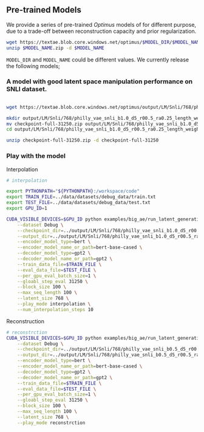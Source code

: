 

## Pre-trained Models
We provide a series of pre-trained *Optimus* models of for different purpose, due to a trade-off between reconstruction capacity and prior regularization.

```bash
wget https://textae.blob.core.windows.net/optimus/$MODEL_DIR/$MODEL_NAME.zip
unzip $MODEL_NAME.zip -d $MODEL_NAME
```
`MODEL_DIR` and `MODEL_NAME` could be different values. We currently release the following models;

### A model with good latent space manipulation performance on SNLI dataset. 
```bash

wget https://textae.blob.core.windows.net/optimus/output/LM/Snli/768/philly_vae_snli_b1.0_d5_r00.5_ra0.25_length_weighted/checkpoint-full-31250.zip

mkdir output/LM/Snli/768/philly_vae_snli_b1.0_d5_r00.5_ra0.25_length_weighted
mv checkpoint-full-31250.zip output/LM/Snli/768/philly_vae_snli_b1.0_d5_r00.5_ra0.25_length_weighted
cd output/LM/Snli/768/philly_vae_snli_b1.0_d5_r00.5_ra0.25_length_weighted

unzip checkpoint-full-31250.zip -d checkpoint-full-31250
```

### Play with the model

Interpolation

```bash
# interpolation

export PYTHONPATH="${PYTHONPATH}:/workspace/code"
export TRAIN_FILE=../data/datasets/debug_data/train.txt
export TEST_FILE=../data/datasets/debug_data/test.txt
export GPU_ID=1

CUDA_VISIBLE_DEVICES=$GPU_ID python examples/big_ae/run_latent_generation.py \
    --dataset Debug \
    --checkpoint_dir=../output/LM/Snli/768/philly_vae_snli_b1.0_d5_r00.5_ra0.25_length_weighted \
    --output_dir=../output/LM/Snli/768/philly_vae_snli_b1.0_d5_r00.5_ra0.25_length_weighted \
    --encoder_model_type=bert \
    --encoder_model_name_or_path=bert-base-cased \
    --decoder_model_type=gpt2 \
    --decoder_model_name_or_path=gpt2 \
    --train_data_file=$TRAIN_FILE \
    --eval_data_file=$TEST_FILE \
    --per_gpu_eval_batch_size=1 \
    --gloabl_step_eval 31250 \
    --block_size 100 \
    --max_seq_length 100 \
    --latent_size 768 \
    --play_mode interpolation \
    --num_interpolation_steps 10

```


Reconstruction
 
```bash
# reconstrction
CUDA_VISIBLE_DEVICES=$GPU_ID python examples/big_ae/run_latent_generation.py \
    --dataset Debug \
    --checkpoint_dir=../output/LM/Snli/768/philly_vae_snli_b0.5_d5_r00.5_ra0.25_length_weighted \
    --output_dir=../output/LM/Snli/768/philly_vae_snli_b0.5_d5_r00.5_ra0.25_length_weighted \
    --encoder_model_type=bert \
    --encoder_model_name_or_path=bert-base-cased \
    --decoder_model_type=gpt2 \
    --decoder_model_name_or_path=gpt2 \
    --train_data_file=$TRAIN_FILE \
    --eval_data_file=$TEST_FILE \
    --per_gpu_eval_batch_size=1 \
    --gloabl_step_eval 31250 \
    --block_size 100 \
    --max_seq_length 100 \
    --latent_size 768 \
    --play_mode reconstrction
```


